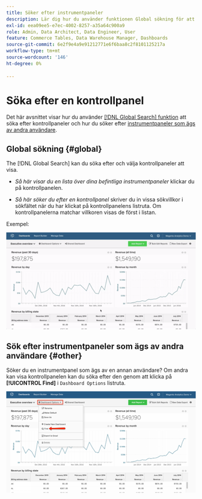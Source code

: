 ```yaml
---
title: Söker efter instrumentpaneler
description: Lär dig hur du använder funktionen Global sökning för att söka efter instrumentpaneler och hur du söker efter instrumentpaneler som ägs av andra användare.
exl-id: eea09ee5-e7ec-4002-8257-a35a64c900a9
role: Admin, Data Architect, Data Engineer, User
feature: Commerce Tables, Data Warehouse Manager, Dashboards
source-git-commit: 6e2f9e4a9e91212771e6f6baa8c2f8101125217a
workflow-type: tm+mt
source-wordcount: '146'
ht-degree: 0%

---
```


# Söka efter en kontrollpanel

Det här avsnittet visar hur du använder [[!DNL Global Search] funktion](#global) att söka efter kontrollpaneler och hur du söker efter [instrumentpaneler som ägs av andra användare](#other).

## Global sökning {#global}

The [!DNL Global Search] kan du söka efter och välja kontrollpaneler att visa.

* *Så här visar du en lista över dina befintliga instrumentpaneler* klickar du på kontrollpanelen.

* *Så här söker du efter en kontrollpanel* skriver du in vissa sökvillkor i sökfältet när du har klickat på kontrollpanelens listruta. Om kontrollpanelerna matchar villkoren visas de först i listan.

Exempel:

![global sökning på instrumentpanelen](../../assets/dboard-global-search.gif)

## Sök efter instrumentpaneler som ägs av andra användare {#other}

Söker du en instrumentpanel som ägs av en annan användare? Om andra kan visa kontrollpanelen kan du söka efter den genom att klicka på **[!UICONTROL Find]** i `Dashboard Options` listruta.

![hitta instrumentpaneler](../../assets/find-dboards-other-owners.png)
